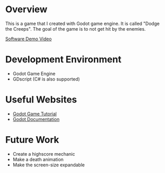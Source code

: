 # Overview

This is a game that I created with Godot game engine. It is called "Dodge the Creeps". The goal of the game is to not get hit by the enemies.

[Software Demo Video](https://www.youtube.com/watch?v=1IUGgIFzxxk)

# Development Environment

* Godot Game Engine
* GDscript (C# is also supported)

# Useful Websites

* [Godot Game Tutorial](https://docs.godotengine.org/en/stable/getting_started/first_2d_game/index.html)
* [Godot Documentation](https://docs.godotengine.org/en/stable/about/introduction.html#before-you-start)

# Future Work

* Create a highscore mechanic
* Make a death animation
* Make the screen-size expandable
